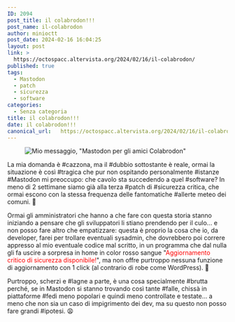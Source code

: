 ```yaml
---
ID: 2094
post_title: il colabrodon!!!
post_name: il-colabrodon
author: minioctt
post_date: 2024-02-16 16:04:25
layout: post
link: >
  https://octospacc.altervista.org/2024/02/16/il-colabrodon/
published: true
tags:
  - Mastodon
  - patch
  - sicurezza
  - software
categories:
  - Senza categoria
title: il colabrodon!!!
date: il colabrodon!!!
canonical_url:   https://octospacc.altervista.org/2024/02/16/il-colabrodon/
---
```

<!-- wp:image {"id":2095,"sizeSlug":"full","linkDestination":"none","align":"center"} -->
<figure class="wp-block-image aligncenter size-full"><img src="{{site.cdnurl}}/assets/uploads/2024/02/image-11.png" alt="Mio messaggio, &quot;Mastodon per gli amici Colabrodon&quot;" class="wp-image-2095"/></figure>
<!-- /wp:image -->

<!-- wp:paragraph -->
<p></p>
<!-- /wp:paragraph -->

<!-- wp:paragraph -->
<p>La mia domanda è #cazzona, ma il #dubbio sottostante è reale, ormai la situazione è così #tragica che pur non ospitando personalmente #istanze #Mastodon mi preoccupo: che cavolo sta succedendo a quel #software? In meno di 2 settimane siamo già alla terza #patch di #sicurezza critica, che ormai escono con la stessa frequenza delle fantomatiche #allerte meteo dei comuni. 👹</p>
<!-- /wp:paragraph -->

<!-- wp:paragraph -->
<p>Ormai gli amministratori che hanno a che fare con questa storia stanno iniziando a pensare che gli sviluppatori li stiano prendendo per il culo... e non posso fare altro che empatizzare: questa è proprio la cosa che io, da developer, farei per trollare eventuali sysadmin, che dovrebbero poi correre appresso al mio eventuale codice mal scritto, in un programma che dal nulla gli fa uscire a sorpresa in home in color rosso sangue "<mark style="background-color:rgba(0, 0, 0, 0);color:#ff0000" class="has-inline-color">Aggiornamento critico di sicurezza disponibile!</mark>", ma non offre purtroppo nessuna funzione di aggiornamento con 1 click (al contrario di robe come WordPress). 🦧</p>
<!-- /wp:paragraph -->

<!-- wp:paragraph -->
<p>Purtroppo, scherzi e #lagne a parte, è una cosa specialmente #brutta perché, se in Mastodon si stanno trovando così tante #falle, chissà in piattaforme #fedi meno popolari e quindi meno controllate e testate... a meno che non sia un caso di impigrimento dei dev, ma su questo non posso fare grandi #ipotesi. 😩</p>
<!-- /wp:paragraph -->